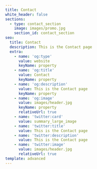 ```yaml
---
title: Contact
white_header: false
sections:
  - type: contact_section
    image: images/promo.jpg
    section_id: contact_section
seo:
  title: Contact
  description: This is the Contact page
  extra:
    - name: 'og:type'
      value: website
      keyName: property
    - name: 'og:title'
      value: Contact
      keyName: property
    - name: 'og:description'
      value: This is the Contact page
      keyName: property
    - name: 'og:image'
      value: images/header.jpg
      keyName: property
      relativeUrl: true
    - name: 'twitter:card'
      value: summary_large_image
    - name: 'twitter:title'
      value: This is the Contact page
    - name: 'twitter:description'
      value: This is the Contact page
    - name: 'twitter:image'
      value: images/header.jpg
      relativeUrl: true
template: advanced
---
```

